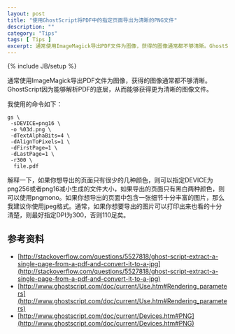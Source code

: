 ```yaml
---
layout: post
title: "使用GhostScript将PDF中的指定页面导出为清晰的PNG文件"
description: ""
category: "Tips"
tags: [ Tips ]
excerpt: 通常使用ImageMagick导出PDF文件为图像，获得的图像通常都不够清晰。GhostScript因为能够解析PDF的底层，从而能够获得更为清晰的图像文件。
---
```

{% include JB/setup %}

通常使用ImageMagick导出PDF文件为图像，获得的图像通常都不够清晰。GhostScript因为能够解析PDF的底层，从而能够获得更为清晰的图像文件。

我使用的命令如下：

    gs \
     -sDEVICE=png16 \
     -o %03d.png \
     -dTextAlphaBits=4 \
     -dAlignToPixels=1 \
     -dFirstPage=1 \
     -dLastPage=1 \
     -r300 \
      file.pdf

解释一下，如果你想导出的页面只有很少的几种颜色，则可以指定DEVICE为png256或者png16减小生成的文件大小，如果导出的页面只有黑白两种颜色，则可以使用pngmono。如果你想导出的页面中包含一张细节十分丰富的图片，那么我建议你使用jpeg格式。通常，如果你想要导出的图片可以打印出来也看的十分清楚，则最好指定DPI为300，否则110足矣。

## 参考资料

- [http://stackoverflow.com/questions/5527818/ghost-script-extract-a-single-page-from-a-pdf-and-convert-it-to-a-jpg](http://stackoverflow.com/questions/5527818/ghost-script-extract-a-single-page-from-a-pdf-and-convert-it-to-a-jpg)
- [http://www.ghostscript.com/doc/current/Use.htm#Rendering_parameters](http://www.ghostscript.com/doc/current/Use.htm#Rendering_parameters)
- [http://www.ghostscript.com/doc/current/Devices.htm#PNG](http://www.ghostscript.com/doc/current/Devices.htm#PNG)
